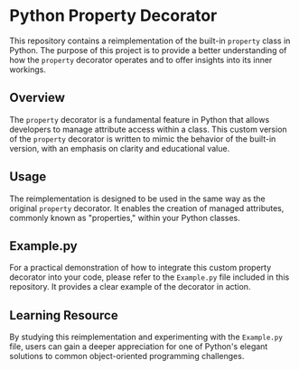 # Python Property Decorator

This repository contains a reimplementation of the built-in `property` class in Python. The purpose of this project is to provide a better understanding of how the `property` decorator operates and to offer insights into its inner workings.

## Overview

The `property` decorator is a fundamental feature in Python that allows developers to manage attribute access within a class. This custom version of the `property` decorator is written to mimic the behavior of the built-in version, with an emphasis on clarity and educational value.

## Usage

The reimplementation is designed to be used in the same way as the original `property` decorator. It enables the creation of managed attributes, commonly known as "properties," within your Python classes.

## Example.py

For a practical demonstration of how to integrate this custom property decorator into your code, please refer to the `Example.py` file included in this repository. It provides a clear example of the decorator in action.

## Learning Resource

By studying this reimplementation and experimenting with the `Example.py` file, users can gain a deeper appreciation for one of Python's elegant solutions to common object-oriented programming challenges.